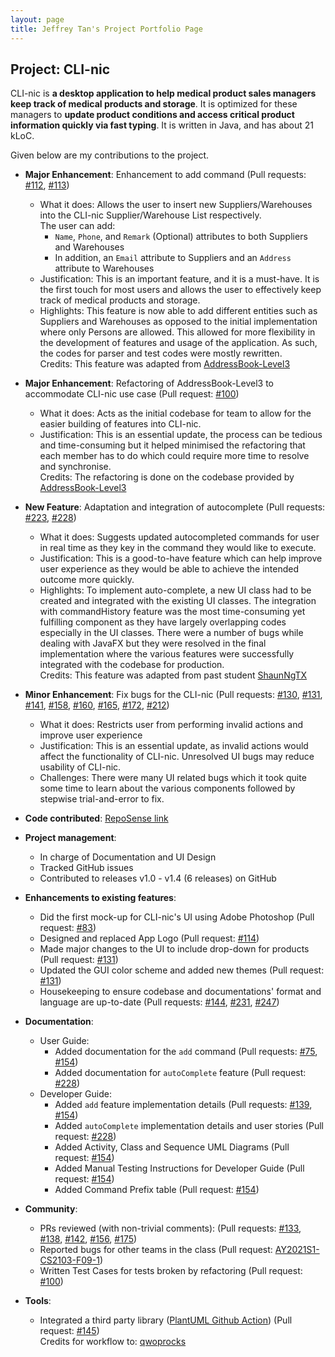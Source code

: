 ```yaml
---
layout: page
title: Jeffrey Tan's Project Portfolio Page
---
```


## Project: CLI-nic

CLI-nic is **a desktop application to help medical product sales managers keep track of medical products and storage**.
It is optimized for these managers to **update product conditions and access critical product information quickly via fast typing**.
It is written in Java, and has about 21 kLoC.

Given below are my contributions to the project.

* **Major Enhancement**: Enhancement to add command (Pull requests: [#112](https://github.com/AY2021S1-CS2103-W14-4/tp/pull/112), [#113](https://github.com/AY2021S1-CS2103-W14-4/tp/pull/113))
  * What it does: Allows the user to insert new Suppliers/Warehouses into the CLI-nic Supplier/Warehouse List
   respectively.<br>
   The user can add:
    * `Name`, `Phone`, and `Remark` (Optional) attributes to both Suppliers and Warehouses
    * In addition, an `Email` attribute to Suppliers and an `Address` attribute to Warehouses
  * Justification: This is an important feature, and it is a must-have. It is the first touch for most users
   and allows the user to effectively keep track of medical products and storage.
  * Highlights: This feature is now able to add different entities such as Suppliers and Warehouses
   as opposed to the initial implementation where only Persons are allowed. This allowed for more
   flexibility in the development of features and usage of the application. As such, the codes for parser
   and test codes were mostly rewritten.
   <br> Credits: This feature was adapted from [AddressBook-Level3](https://github.com/se-edu/addressbook-level3/blob/master/src/main/java/seedu/address/logic/commands/AddCommand.java)

* **Major Enhancement**: Refactoring of AddressBook-Level3 to accommodate CLI-nic use case (Pull request: [#100](https://github.com/AY2021S1-CS2103-W14-4/tp/pull/100))
   * What it does: Acts as the initial codebase for team to allow for the easier building of features into CLI-nic.
   * Justification: This is an essential update, the process can be tedious and time-consuming but it helped
    minimised the refactoring that each member has to do which could require more time to resolve and
     synchronise.
    <br> Credits: The refactoring is done on the codebase provided by [AddressBook-Level3](https://github.com/se-edu/addressbook-level3)

* **New Feature**: Adaptation and integration of autocomplete (Pull requests: [#223](https://github.com/AY2021S1-CS2103-W14-4/tp/pull/223), [#228](https://github.com/AY2021S1-CS2103-W14-4/tp/pull/228))
   * What it does: Suggests updated autocompleted commands for user in real time as they key in the command
    they would like to execute.
   * Justification: This is a good-to-have feature which can help improve user experience as they would be
    able to achieve the intended outcome more quickly.
   * Highlights: To implement auto-complete, a new UI class had to be created and integrated with
    the existing UI classes. The integration with commandHistory feature was the most time-consuming yet
    fulfilling component as they have largely overlapping codes especially in the UI classes. There were a
    number of bugs while dealing with JavaFX but they were resolved in the final implementation where the
    various features were successfully integrated with the codebase for production.
    <br> Credits: This feature was adapted from past student [ShaunNgTX](https://github.com/AY1920S1-CS2103-F10-3/main/blob/master/src/main/java/seedu/revision/ui/AutoComplete.java)

* **Minor Enhancement**: Fix bugs for the CLI-nic (Pull requests: [#130](https://github.com/AY2021S1-CS2103-W14-4/tp/pull/130), [#131](https://github.com/AY2021S1-CS2103-W14-4/tp/pull/131), [#141](https://github.com/AY2021S1-CS2103-W14-4/tp/pull/141), [#158](https://github.com/AY2021S1-CS2103-W14-4/tp/pull/158), [#160](https://github.com/AY2021S1-CS2103-W14-4/tp/pull/160), [#165](https://github.com/AY2021S1-CS2103-W14-4/tp/pull/165), [#172](https://github.com/AY2021S1-CS2103-W14-4/tp/pull/172), [#212](https://github.com/AY2021S1-CS2103-W14-4/tp/pull/212))
   * What it does: Restricts user from performing invalid actions and improve user experience
   * Justification: This is an essential update, as invalid actions would affect the functionality of
    CLI-nic. Unresolved UI bugs may reduce usability of CLI-nic.
   * Challenges: There were many UI related bugs which it took quite some time to learn about the various
    components followed by stepwise trial-and-error to fix.

* **Code contributed**: [RepoSense link](https://nus-cs2103-ay2021s1.github.io/tp-dashboard/#breakdown=true&search=jeffreytjs)

* **Project management**:
  * In charge of Documentation and UI Design
  * Tracked GitHub issues
  * Contributed to releases v1.0 - v1.4 (6 releases) on GitHub

* **Enhancements to existing features**:
  * Did the first mock-up for CLI-nic's UI using Adobe Photoshop (Pull request: [#83](https://github.com/AY2021S1-CS2103-W14-4/tp/pull/83))
  * Designed and replaced App Logo (Pull request: [#114](https://github.com/AY2021S1-CS2103-W14-4/tp/pull/114))
  * Made major changes to the UI to include drop-down for products (Pull request: [#131](https://github.com/AY2021S1-CS2103-W14-4/tp/pull/131))
  * Updated the GUI color scheme and added new themes (Pull request: [#131](https://github.com/AY2021S1-CS2103-W14-4/tp/pull/131))
  * Housekeeping to ensure codebase and documentations' format and language are up-to-date (Pull requests: [#144](https://github.com/AY2021S1-CS2103-W14-4/tp/pull/144), [#231](https://github.com/AY2021S1-CS2103-W14-4/tp/pull/231), [#247](https://github.com/AY2021S1-CS2103-W14-4/tp/pull/247))

* **Documentation**:
  * User Guide:
    * Added documentation for the `add` command (Pull requests: [#75](https://github.com/AY2021S1-CS2103-W14-4/tp/pull/75), [#154](https://github.com/AY2021S1-CS2103-W14-4/tp/pull/154))
    * Added documentation for `autoComplete` feature (Pull request: [#228](https://github.com/AY2021S1-CS2103-W14-4/tp/pull/228))
  * Developer Guide:
    * Added `add` feature implementation details (Pull requests: [#139](https://github.com/AY2021S1-CS2103-W14-4/tp/pull/139), [#154](https://github.com/AY2021S1-CS2103-W14-4/tp/pull/154))
    * Added `autoComplete` implementation details and user stories (Pull request: [#228](https://github.com/AY2021S1-CS2103-W14-4/tp/pull/228))
    * Added Activity, Class and Sequence UML Diagrams (Pull request: [#154](https://github.com/AY2021S1-CS2103-W14-4/tp/pull/154))
    * Added Manual Testing Instructions for Developer Guide (Pull request: [#154](https://github.com/AY2021S1-CS2103-W14-4/tp/pull/154))
    * Added Command Prefix table (Pull request: [#154](https://github.com/AY2021S1-CS2103-W14-4/tp/pull/154))

* **Community**:
  * PRs reviewed (with non-trivial comments): (Pull requests: [#133](https://github.com/AY2021S1-CS2103-W14-4/tp/pull/133), [#138](https://github.com/AY2021S1-CS2103-W14-4/tp/pull/138), [#142](https://github.com/AY2021S1-CS2103-W14-4/tp/pull/142), [#156](https://github.com/AY2021S1-CS2103-W14-4/tp/pull/156), [#175](https://github.com/AY2021S1-CS2103-W14-4/tp/pull/175))
  * Reported bugs for other teams in the class (Pull request: [AY2021S1-CS2103-F09-1](https://github.com/AY2021S1-CS2103-F09-1/tp/pull/178))
  * Written Test Cases for tests broken by refactoring (Pull request: [#100](https://github.com/AY2021S1-CS2103-W14-4/tp/pull/100))

* **Tools**:
  * Integrated a third party library ([PlantUML Github Action](https://github.com/cloudbees/plantuml-github-action)) (Pull request: [#145](https://github.com/AY2021S1-CS2103-W14-4/tp/pull/145))
  <br> Credits for workflow to: [qwoprocks](https://github.com/qwoprocks)
